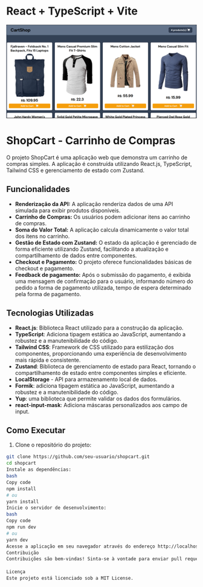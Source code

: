 # React + TypeScript + Vite

![Screenshot da aplicação](public/shopcart.png)

# ShopCart - Carrinho de Compras

O projeto ShopCart é uma aplicação web que demonstra um carrinho de compras simples. A aplicação é construída utilizando React.js, TypeScript, Tailwind CSS e gerenciamento de estado com Zustand.

## Funcionalidades

- **Renderização da API:** A aplicação renderiza dados de uma API simulada para exibir produtos disponíveis.
- **Carrinho de Compras:** Os usuários podem adicionar itens ao carrinho de compras.
- **Soma do Valor Total:** A aplicação calcula dinamicamente o valor total dos itens no carrinho.
- **Gestão de Estado com Zustand:** O estado da aplicação é gerenciado de forma eficiente utilizando Zustand, facilitando a atualização e compartilhamento de dados entre componentes.
- **Checkout e Pagamento:** O projeto oferece funcionalidades básicas de checkout e pagamento.
- **Feedback de pagamento:** Após o submissão do pagamento, é exibida uma mensagem de confirmação para o usuário, informando número do pedido a forma de pagamento utilizada, tempo de espera determinado pela forma de pagamento.

## Tecnologias Utilizadas

- **React.js**: Biblioteca React utilizado para a construção da aplicação.
- **TypeScript**: Adiciona tipagem estática ao JavaScript, aumentando a robustez e a manutenibilidade do código.
- **Tailwind CSS**: Framework de CSS utilizado para estilização dos componentes, proporcionando uma experiência de desenvolvimento mais rápida e consistente.
- **Zustand**: Biblioteca de gerenciamento de estado para React, tornando o compartilhamento de estado entre componentes simples e eficiente.
- **LocalStorage** - API para armazenamento local de dados.
- **Formik**: adiciona tipagem estática ao JavaScript, aumentando a robustez e a manutenibilidade do código.
- **Yup**: uma biblioteca que permite validar os dados dos formulários.
- **react-input-mask**: Adiciona máscaras personalizados aos campo de input.

## Como Executar

1. Clone o repositório do projeto:

```bash
git clone https://github.com/seu-usuario/shopcart.git
cd shopcart
Instale as dependências:
bash
Copy code
npm install
# ou
yarn install
Inicie o servidor de desenvolvimento:
bash
Copy code
npm run dev
# ou
yarn dev
Acesse a aplicação em seu navegador através do endereço http://localhost:3000.
Contribuição
Contribuições são bem-vindas! Sinta-se à vontade para enviar pull requests ou abrir issues para reportar bugs ou sugerir novas funcionalidades.

Licença
Este projeto está licenciado sob a MIT License.

